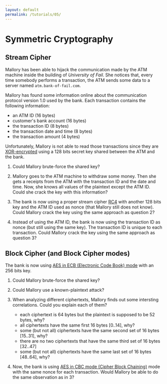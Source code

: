 ```yaml
---
layout: default
permalink: /tutorials/05/
---
```


# Symmetric Cryptography

## Stream Cipher

Mallory has been able to hijack the communication made by the ATM machine inside the building of *University of Fail*. She notices that, every time somebody performs a transaction, the ATM sends some data to a server named `atm.bank-of-fail.com`. 

Mallory has found some information online about the communication protocol version 1.0 used by the bank. Each transaction contains the following information:

- an ATM ID (16 bytes)
- customer's bank account (16 bytes)
- the transaction ID (8 bytes)
- the transaction date and time (8 bytes)
- the transaction amount (4 bytes)

Unfortunately, Mallory is not able to read those transactions since they are [XOR-encrypted](https://pycryptodome.readthedocs.io/en/latest/src/util/util.html#crypto-util-strxor-module) using a 128 bits secret key shared between the ATM and the bank. 

1. Could Mallory brute-force the shared key? 

2. Mallory goes to the ATM machine to withdraw some money. Then she gets a receipts from the ATM with the transaction ID and the date and time. Now, she knows all values of the plaintext except the ATM ID. Could she crack the key with this information? 

3. The bank is now using a proper stream cipher [RC4](https://pycryptodome.readthedocs.io/en/latest/src/util/util.html#crypto-util-strxor-module) with another 128 bits key and the ATM ID used as nonce (that Mallory still does not know). Could Mallory crack the key using the same approach as question 2? 

4. Instead of using the ATM ID, the bank is now using the transaction ID as nonce (but still using the same key). The transaction ID is unique to each transaction. Could Mallory crack the key using the same approach as question 3?

## Block Cipher (and Block Cipher modes)

The bank is now using [AES in ECB (Electronic Code Book) mode](https://pycryptodome.readthedocs.io/en/latest/src/cipher/classic.html#ecb-mode) with an 256 bits key.

1. Could Mallory brute-force the shared key? 

2. Could Mallory use a known-plaintext attack? 

3. When analyzing different ciphertexts, Mallory finds out some intersting correlations. Could you explain each of them?

    - each ciphertext is 64 bytes but the plaintext is supposed to be 52 bytes, why? 
    - all ciphertexts have the same first 16 bytes [0..14], why?
    - some (but not all) ciphertexts have the same second set of 16 bytes [15..31], why?
    - there are no two ciphertexts that have the same third set of 16 bytes [32..47]
    - some (but not all) ciphertexts have the same last set of 16 bytes [48..64], why?

4. Now, the bank is using [AES in CBC mode (Cipher Block Chaining)](https://pycryptodome.readthedocs.io/en/latest/src/cipher/classic.html#cbc-mode) mode with the same nonce for each transaction. Would Mallory be able to do the same observation as in 3?

